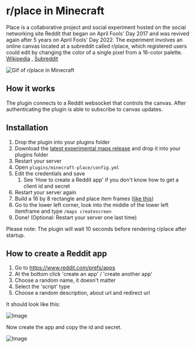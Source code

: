 # r/place in Minecraft

Place is a collaborative project and social experiment hosted on the social networking site Reddit that began on April Fools' Day 2017 and was revived
again after 5 years on April Fools' Day 2022. The experiment involves an online canvas located at a subreddit called r/place, which registered users
could edit by changing the color of a single pixel from a 16-color palette. [Wikipedia](https://en.wikipedia.org/wiki/Place_(Reddit))
, [Subreddit](https://www.reddit.com/r/place/)

![Gif of r/place in Minecraft](https://cerus.dev/img/rplace_gif.gif)

## How it works

The plugin connects to a Reddit websocket that controls the canvas. After authenticating the plugin is able to subscribe to canvas updates.

## Installation

1. Drop the plugin into your plugins folder
2. Download the [latest experimental maps release](https://github.com/cerus/maps/releases/download/2.0.0-SNAPSHOT-pre2/maps-plugin.jar) and drop it
   into your plugins folder
3. Restart your server
4. Open `plugins/minecraft-place/config.yml`
5. Edit the credentials and save
    1. See 'How to create a Reddit app' if you don't know how to get a client id and secret
6. Restart your server again
7. Build a 16 by 8 rectangle and place item frames ([like this](https://i.imgur.com/kHjODX5.png))
8. Go to the lower left corner, look into the middle of the lower left itemframe and type `/maps createscreen`
9. Done! (Optional: Restart your server one last time)

Please note: The plugin will wait 10 seconds before rendering r/place after startup.

## How to create a Reddit app

1. Go to https://www.reddit.com/prefs/apps
2. At the bottom click 'create an app' / 'create another app'
3. Choose a random name, it doesn't matter
4. Select the 'script' type
5. Choose a random description, about url and redirect url

It should look like this:

![Image](https://i.imgur.com/GU8Rv4a.png)

Now create the app and copy the id and secret.

![Image](https://i.imgur.com/tDrtqTK.png)